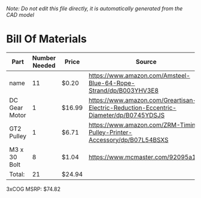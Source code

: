 ###### Note: Do not edit this file directly, it is automatically generated from the CAD model 
# Bill Of Materials 
 |Part|Number Needed|Price|Source| 
 |----|----------|-----|-----|
|name|11|$0.20|https://www.amazon.com/Amsteel-Blue-64-Rope-Strand/dp/B003YHV3E8|
|DC Gear Motor|1|$16.99|https://www.amazon.com/Greartisan-Electric-Reduction-Eccentric-Diameter/dp/B0745YDSJS|
|GT2 Pulley|1|$6.71|https://www.amazon.com/ZRM-Timing-Pulley-Printer-Accessory/dp/B07L54BSXS|
|M3 x 30 Bolt|8|$1.04|https://www.mcmaster.com/92095a187|
|Total: |21|$24.94| |

 3xCOG MSRP: $74.82